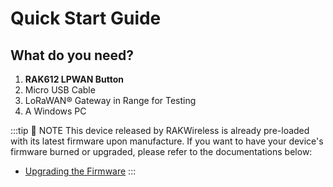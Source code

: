 # Quick Start Guide

<rk-img
  src="/assets/images/quick-start-guide/rak612/quick-start-guide/rak612-overview.jpg"
  width="100%"
  figure-number="1"
  caption="RAK612 LPWAN Button"
/>

## What do you need?

1. **RAK612 LPWAN Button**
2. Micro USB Cable
3. LoRaWAN® Gateway in Range for Testing
4. A Windows PC

<rk-btn
  src="https://store.rakwireless.com/products/rak612-lora-button"
  label="Buy a RAK612 LPWAN Button"
  _blank
/>

:::tip 📝 NOTE
This device released by RAKWireless is already pre-loaded with its latest firmware upon manufacture. If you want to have your device's firmware burned or upgraded, please refer to the documentations below:
* [Upgrading the Firmware](upgrading-the-firmware.html)
:::

